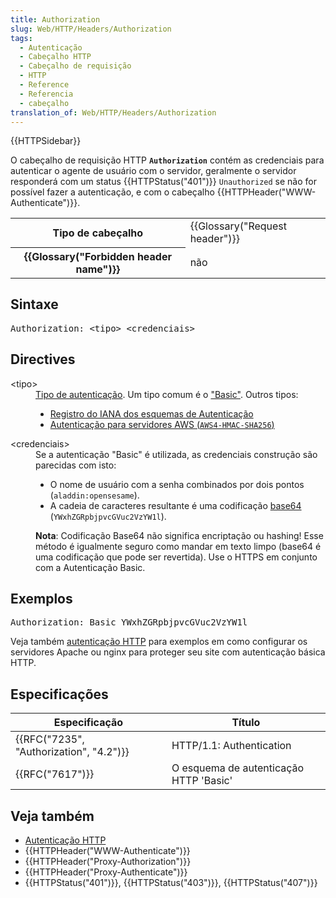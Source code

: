 ```yaml
---
title: Authorization
slug: Web/HTTP/Headers/Authorization
tags:
  - Autenticação
  - Cabeçalho HTTP
  - Cabeçalho de requisição
  - HTTP
  - Reference
  - Referencia
  - cabeçalho
translation_of: Web/HTTP/Headers/Authorization
---
```

<div>{{HTTPSidebar}}</div>

<p>O cabeçalho de requisição HTTP <strong><code>Authorization</code></strong> contém as credenciais para autenticar o agente de usuário com o servidor, geralmente o servidor responderá com um status {{HTTPStatus("401")}} <code>Unauthorized</code> se não for possível fazer a autenticação, e com o cabeçalho {{HTTPHeader("WWW-Authenticate")}}.</p>

<table class="properties">
 <tbody>
  <tr>
   <th scope="row">Tipo de cabeçalho</th>
   <td>{{Glossary("Request header")}}</td>
  </tr>
  <tr>
   <th scope="row">{{Glossary("Forbidden header name")}}</th>
   <td>não</td>
  </tr>
 </tbody>
</table>

<h2 id="Sintaxe">Sintaxe</h2>

<pre class="syntaxbox">Authorization: &lt;tipo&gt; &lt;credenciais&gt;</pre>

<h2 id="Directives">Directives</h2>

<dl>
 <dt>&lt;tipo&gt;</dt>
 <dd><a href="/en-US/docs/Web/HTTP/Authentication#Authentication_schemes">Tipo de autenticação</a>. Um tipo comum é o <a href="/en-US/docs/Web/HTTP/Authentication#Basic_authentication_scheme">"Basic"</a>. Outros tipos:
 <ul>
  <li><a href="http://www.iana.org/assignments/http-authschemes/http-authschemes.xhtml">Registro do IANA dos esquemas de Autenticação</a></li>
  <li><a href="http://docs.aws.amazon.com/AmazonS3/latest/API/sigv4-auth-using-authorization-header.html">Autenticação para servidores AWS (<code>AWS4-HMAC-SHA256</code>)</a></li>
 </ul>
 </dd>
 <dt>&lt;credenciais&gt;</dt>
 <dd>Se a autenticação "Basic" é utilizada, as credenciais construção são parecidas com isto:
 <ul>
  <li>O nome de usuário com a senha combinados por dois pontos (<code>aladdin:opensesame</code>).</li>
  <li>A cadeia de caracteres resultante é uma codificação <a href="/en-US/docs/Web/API/WindowBase64/Base64_encoding_and_decoding">base64</a> (<code>YWxhZGRpbjpvcGVuc2VzYW1l</code>).</li>
 </ul>

 <div class="note">
 <p><strong>Nota</strong>: Codificação Base64 não significa encriptação ou hashing! Esse método é igualmente seguro como mandar em texto limpo (base64 é uma codificação que pode ser revertida). Use o HTTPS em conjunto com a Autenticação Basic.</p>
 </div>
 </dd>
</dl>

<h2 id="Exemplos">Exemplos</h2>

<pre>Authorization: Basic YWxhZGRpbjpvcGVuc2VzYW1l
</pre>

<p>Veja também <a href="/en-US/docs/Web/HTTP/Authentication">autenticação HTTP</a> para exemplos em como configurar os servidores Apache ou nginx para proteger seu site com autenticação básica HTTP.</p>

<h2 id="Especificações">Especificações</h2>

<table class="standard-table">
 <thead>
  <tr>
   <th scope="col">Especificação</th>
   <th scope="col">Título</th>
  </tr>
 </thead>
 <tbody>
  <tr>
   <td>{{RFC("7235", "Authorization", "4.2")}}</td>
   <td>HTTP/1.1: Authentication</td>
  </tr>
  <tr>
   <td>{{RFC("7617")}}</td>
   <td>O esquema de autenticação HTTP 'Basic'</td>
  </tr>
 </tbody>
</table>

<h2 id="Veja_também">Veja também</h2>

<ul>
 <li><a href="/en-US/docs/Web/HTTP/Authentication">Autenticação HTTP</a></li>
 <li>{{HTTPHeader("WWW-Authenticate")}}</li>
 <li>{{HTTPHeader("Proxy-Authorization")}}</li>
 <li>{{HTTPHeader("Proxy-Authenticate")}}</li>
 <li>{{HTTPStatus("401")}}, {{HTTPStatus("403")}}, {{HTTPStatus("407")}}</li>
</ul>
